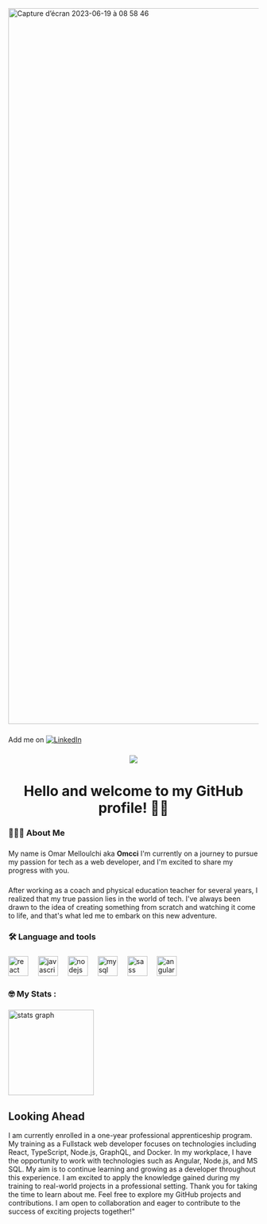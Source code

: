 

  <img width="1440" alt="Capture d’écran 2023-06-19 à 08 58 46" src="https://github.com/Omcci/Omcci/assets/119880787/697d2392-a0d9-43b9-842c-ce4b0decf1cf">


###

Add me on [![LinkedIn](https://img.shields.io/badge/LinkedIn-0077B5?style=for-the-badge&logo=linkedin&logoColor=white)](https://www.linkedin.com/in/omarmelloulchi/)


###

<div align="center">
  <img src="https://visitor-badge.laobi.icu/badge?page_id=omcci.omcci&left_color=deepskyblue&right_color=darkolivegreen&left_text=Visitors"  />
</div>

###

<h1 align="center">Hello and welcome to my GitHub profile! 👋🏽</h1>

###

<h3 align="left">🦸🏽‍♂️  About Me</h3>

###

<p align="left">My name is Omar Melloulchi aka <b>Omcci</b> I'm currently on a journey to pursue my passion for tech as a web developer, and I'm excited to share my progress with you.</p>

###

<p align="left">After working as a coach and physical education teacher for several years, I realized that my true passion lies in the world of tech. I've always been drawn to the idea of creating something from scratch and watching it come to life, and that's what led me to embark on this new adventure.</p>

###

<h3 align="left">🛠 Language and tools</h3>

###

<div align="left">
  <img src="https://cdn.jsdelivr.net/gh/devicons/devicon/icons/react/react-original.svg" height="40" alt="react logo"  />
  <img width="12" />
  <img src="https://cdn.jsdelivr.net/gh/devicons/devicon/icons/javascript/javascript-original.svg" height="40" alt="javascript logo"  />
  <img width="12" />
  <img src="https://cdn.jsdelivr.net/gh/devicons/devicon/icons/nodejs/nodejs-original.svg" height="40" alt="nodejs logo"  />
  <img width="12" />
  <img src="https://cdn.jsdelivr.net/gh/devicons/devicon/icons/mysql/mysql-original.svg" height="40" alt="mysql logo"  />
  <img width="12" />
  <img src="https://cdn.jsdelivr.net/gh/devicons/devicon/icons/sass/sass-original.svg" height="40" alt="sass logo"  />
  <img width="12" />
  <img src="https://cdn.jsdelivr.net/gh/devicons/devicon/icons/angularjs/angularjs-original.svg" height="40" alt="angularjs logo"  />
</div>

###

<h3 align="left">🤓   My Stats :</h3>

###

<div align="left">
  <img src="https://github-readme-stats-git-masterrstaa-rickstaa.vercel.app/api?username=omcci&hide_title=true&hide_rank=true&show_icons=true&include_all_commits=true&count_private=true&disable_animations=false&theme=noctis_minimus&locale=en&hide_border=true&order=1" height="172" alt="stats graph"  />

</div>

###

## Looking Ahead

I am currently enrolled in a one-year professional apprenticeship program. My training as a Fullstack web developer focuses on technologies including React, TypeScript, Node.js, GraphQL, and Docker. In my workplace, I have the opportunity to work with technologies such as Angular, Node.js, and MS SQL.
My aim is to continue learning and growing as a developer throughout this experience. I am excited to apply the knowledge gained during my training to real-world projects in a professional setting.
Thank you for taking the time to learn about me. Feel free to explore my GitHub projects and contributions. I am open to collaboration and eager to contribute to the success of exciting projects together!"

###


